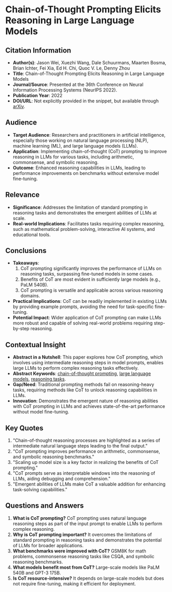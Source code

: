 # Chain-of-Thought Prompting Elicits Reasoning in Large Language Models

## Citation Information

- **Author(s)**: Jason Wei, Xuezhi Wang, Dale Schuurmans, Maarten Bosma, Brian Ichter, Fei Xia, Ed H. Chi, Quoc V. Le, Denny Zhou
- **Title**: Chain-of-Thought Prompting Elicits Reasoning in Large Language Models
- **Journal/Source**: Presented at the 36th Conference on Neural Information Processing Systems (NeurIPS 2022).
- **Publication Year**: 2022
- **DOI/URL**: Not explicitly provided in the snippet, but available through [arXiv](https://arxiv.org/abs/2201.11903).

## Audience

- **Target Audience**: Researchers and practitioners in artificial intelligence, especially those working on natural language processing (NLP), machine learning (ML), and large language models (LLMs).
- **Application**: Implementing chain-of-thought (CoT) prompting to improve reasoning in LLMs for various tasks, including arithmetic, commonsense, and symbolic reasoning.
- **Outcome**: Enhanced reasoning capabilities in LLMs, leading to performance improvements on benchmarks without extensive model fine-tuning.

## Relevance

- **Significance**: Addresses the limitation of standard prompting in reasoning tasks and demonstrates the emergent abilities of LLMs at scale.
- **Real-world Implications**: Facilitates tasks requiring complex reasoning, such as mathematical problem-solving, interactive AI systems, and educational tools.

## Conclusions

- **Takeaways**:
  1. CoT prompting significantly improves the performance of LLMs on reasoning tasks, surpassing fine-tuned models in some cases.
  2. Benefits of CoT are most evident in sufficiently large models (e.g., PaLM 540B).
  3. CoT prompting is versatile and applicable across various reasoning domains.
- **Practical Implications**: CoT can be readily implemented in existing LLMs by providing example prompts, avoiding the need for task-specific fine-tuning.
- **Potential Impact**: Wider application of CoT prompting can make LLMs more robust and capable of solving real-world problems requiring step-by-step reasoning.

## Contextual Insight

- **Abstract in a Nutshell**: This paper explores how CoT prompting, which involves using intermediate reasoning steps in model prompts, enables large LLMs to perform complex reasoning tasks effectively.
- **Abstract Keywords**: [chain-of-thought prompting](https://scholar.google.com/scholar?q=chain+of+thought+prompting), [large language models](https://scholar.google.com/scholar?q=large+language+models), [reasoning tasks](https://scholar.google.com/scholar?q=reasoning+tasks).
- **Gap/Need**: Traditional prompting methods fail on reasoning-heavy tasks, requiring methods like CoT to unlock reasoning capabilities in LLMs.
- **Innovation**: Demonstrates the emergent nature of reasoning abilities with CoT prompting in LLMs and achieves state-of-the-art performance without model fine-tuning.

## Key Quotes

1. "Chain-of-thought reasoning processes are highlighted as a series of intermediate natural language steps leading to the final output."
2. "CoT prompting improves performance on arithmetic, commonsense, and symbolic reasoning benchmarks."
3. "Scaling up model size is a key factor in realizing the benefits of CoT prompting."
4. "CoT prompts serve as interpretable windows into the reasoning of LLMs, aiding debugging and comprehension."
5. "Emergent abilities of LLMs make CoT a valuable addition for enhancing task-solving capabilities."

## Questions and Answers

1. **What is CoT prompting?**
   CoT prompting uses natural language reasoning steps as part of the input prompt to enable LLMs to perform complex reasoning.
2. **Why is CoT prompting important?**
   It overcomes the limitations of standard prompting in reasoning tasks and demonstrates the potential of LLMs for broader applications.
3. **What benchmarks were improved with CoT?**
   GSM8K for math problems, commonsense reasoning tasks like CSQA, and symbolic reasoning benchmarks.
4. **What models benefit most from CoT?**
   Large-scale models like PaLM 540B and GPT-3 175B.
5. **Is CoT resource-intensive?**
   It depends on large-scale models but does not require fine-tuning, making it efficient for deployment.

